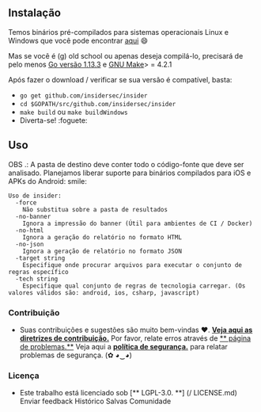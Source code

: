 ## Instalação
Temos binários pré-compilados para sistemas operacionais Linux e Windows que você pode encontrar [aqui](https://github.com/insidersec/insider/releases) :smile:

Mas se você é (g) old school ou apenas deseja compilá-lo, precisará de pelo menos [Go versão 1.13.3](https://golang.org/dl/) e [GNU Make](https://www.gnu.org/software/make/)> = 4.2.1

Após fazer o download / verificar se sua versão é compatível, basta:

* `go get github.com/insidersec/insider`
* `cd $GOPATH/src/github.com/insidersec/insider`
* `make build` ou `make buildWindows`
* Diverta-se! :foguete:

## Uso
OBS .: A pasta de destino deve conter todo o código-fonte que deve ser analisado. Planejamos liberar suporte para binários compilados para iOS e APKs do Android: smile:

````
Uso de insider:
  -force
    Não substitua sobre a pasta de resultados
  -no-banner
    Ignora a impressão do banner (Útil para ambientes de CI / Docker)
  -no-html
    Ignora a geração do relatório no formato HTML
  -no-json
    Ignora a geração de relatório no formato JSON
  -target string
    Especifique onde procurar arquivos para executar o conjunto de regras específico
  -tech string
    Especifique qual conjunto de regras de tecnologia carregar. (Os valores válidos são: android, ios, csharp, javascript)
````

### Contribuição

- Suas contribuições e sugestões são muito bem-vindas ♥. [**Veja aqui as diretrizes de contribuição.**](/.Github/CONTRIBUTING.md) Por favor, relate erros através de [** página de problemas.**](https://github.com/insidersec/insider/issues) Veja aqui a [**política de segurança.**](/.Github/SECURITY.md) para relatar problemas de segurança. (✿ ◕‿◕)


### Licença

- Este trabalho está licenciado sob [** LGPL-3.0. **] (/ LICENSE.md)
Enviar feedback
Histórico
Salvas
Comunidade
